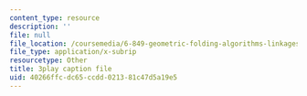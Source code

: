 ```yaml
---
content_type: resource
description: ''
file: null
file_location: /coursemedia/6-849-geometric-folding-algorithms-linkages-origami-polyhedra-fall-2012/40266ffcdc65ccdd021381c47d5a19e5_7RrVVji3pH8.srt
file_type: application/x-subrip
resourcetype: Other
title: 3play caption file
uid: 40266ffc-dc65-ccdd-0213-81c47d5a19e5
---
```

